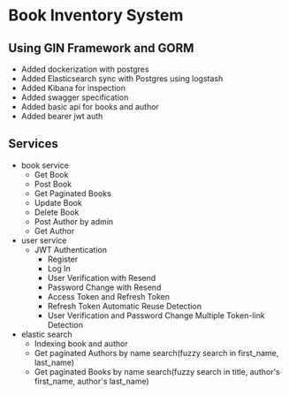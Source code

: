 # Book Inventory System 
## Using GIN Framework and GORM
- Added dockerization with postgres
- Added Elasticsearch sync with Postgres using logstash
- Added Kibana for inspection
- Added swagger specification
- Added basic api for books and author
- Added bearer jwt auth
## Services
- book service
  - Get Book
  - Post Book
  - Get Paginated Books
  - Update Book
  - Delete Book
  - Post Author by admin
  - Get Author
- user service
  - JWT Authentication
    - Register
    - Log In
    - User Verification with Resend
    - Password Change with Resend
    - Access Token and Refresh Token
    - Refresh Token Automatic Reuse Detection
    - User Verification and Password Change Multiple Token-link Detection
 - elastic search
   - Indexing book and author
   - Get paginated Authors by name search(fuzzy search in first_name, last_name)
   - Get paginated Books by name search(fuzzy search in title, author's first_name, author's last_name)

    
